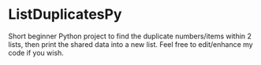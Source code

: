 # ListDuplicatesPy
Short beginner Python project to find the duplicate numbers/items within 2 lists, then print the shared data into a new list. 
Feel free to edit/enhance my code if you wish. 
